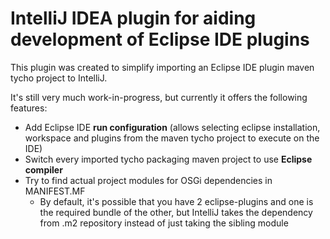 # IntelliJ IDEA plugin for aiding development of Eclipse IDE plugins

This plugin was created to simplify importing an Eclipse IDE plugin maven tycho project to IntelliJ.

It's still very much work-in-progress, but currently it offers the following features:
 * Add Eclipse IDE **run configuration** (allows selecting eclipse installation, workspace and plugins from the maven tycho project to execute on the IDE)
 * Switch every imported tycho packaging maven project to use **Eclipse compiler**
 * Try to find actual project modules for OSGi dependencies in MANIFEST.MF
   * By default, it's possible that you have 2 eclipse-plugins and one is the required bundle of the other, but IntelliJ takes the dependency from .m2 repository instead of just taking the sibling module
